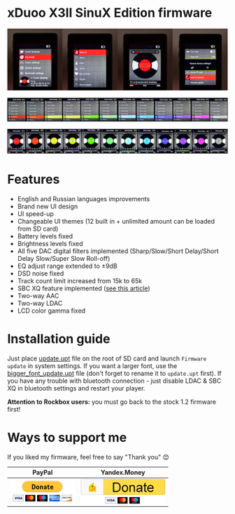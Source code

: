 # xDuoo X3II SinuX Edition firmware

![Preview](img/img1.png)

![Preview](img/img2.png)

![Preview](img/img3.png)

# Features

* English and Russian languages improvements
* Brand new UI design
* UI speed-up
* Changeable UI themes (12 built in + unlimited amount can be loaded from SD card)
* Battery levels fixed
* Brightness levels fixed
* All five DAC digital filters implemented (Sharp/Slow/Short Delay/Short Delay Slow/Super Slow Roll-off)
* EQ adjust range extended to ±9dB
* DSD noise fixed
* Track count limit increased from 15k to 65k
* SBC XQ feature implemented ([see this article](http://soundexpert.org/articles/-/blogs/audio-quality-of-sbc-xq-bluetooth-audio-codec))
* Two-way AAC
* Two-way LDAC
* LCD color gamma fixed

# Installation guide

Just place [update.upt](update.upt) file on the root of SD card and launch `Firmware update` in system settings.
If you want a larger font, use the [bigger_font_update.upt](bigger_font_update.upt) file (don't forget to rename it to `update.upt` first).
If you have any trouble with bluetooth connection - just disable LDAC & SBC XQ in bluetooth settings and restart your player.

**Attention to Rockbox users:** you must go back to the stock 1.2 firmware first!

# Ways to support me

If you liked my firmware, feel free to say "Thank you" :blush:

|PayPal|Yandex.Money|
|:-----------------------:|:-----------------------:|
|[![paypal](img/paypal.png)](https://www.paypal.me/sinuxvr)|[![Yandex.Money](img/yamoney.png)](https://money.yandex.ru/to/410014808100617)|
